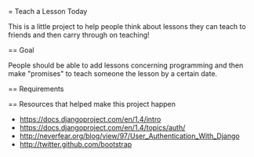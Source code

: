 = Teach a Lesson Today

This is a little project to help people think about lessons they can teach to friends and then carry through on teaching!

== Goal

People should be able to add lessons concerning programming and then make "promises" to teach someone the lesson by a certain date. 

== Requirements

== Resources that helped make this project happen

* https://docs.djangoproject.com/en/1.4/intro
* https://docs.djangoproject.com/en/1.4/topics/auth/
* http://neverfear.org/blog/view/97/User_Authentication_With_Django
* http://twitter.github.com/bootstrap
